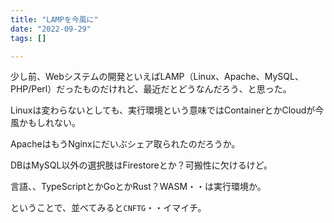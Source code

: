 ```yaml
---
title: "LAMPを今風に"
date: "2022-09-29"
tags: []

---
```


少し前、Webシステムの開発といえばLAMP（Linux、Apache、MySQL、PHP/Perl）だったものだけれど、最近だとどうなんだろう、と思った。

Linuxは変わらないとしても、実行環境という意味ではContainerとかCloudが今風かもしれない。

ApacheはもうNginxにだいぶシェア取られたのだろうか。

DBはMySQL以外の選択肢はFirestoreとか？可搬性に欠けるけど。

言語、、TypeScriptとかGoとかRust？WASM・・は実行環境か。

ということで、並べてみると`CNFTG`・・イマイチ。
